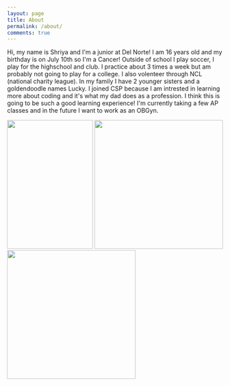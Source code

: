 ```yaml
---
layout: page
title: About
permalink: /about/
comments: true
---
```



Hi, my name is Shriya and I'm a junior at Del Norte! I am 16 years old and my birthday is on July 10th so I'm a Cancer! Outside of school I play soccer, I play for the highschool and club. I practice about 3 times a week but am probably not going to play for a college. I also volenteer through NCL (national charity league). In my family I have 2 younger sisters and a goldendoodle names Lucky. I joined CSP  because I am intrested in learning more about coding and it's what my dad does as a profession. I think this is going to be such a good learning experience! I'm currently taking a few AP classes and in the future I want to work as an OBGyn. 

<span>
<img src="{{site.baseurl}}/images/shriya and bella.jpeg" width = "200"  height = "300"/>
<img src="{{site.baseurl}}/images/friends.jpeg" width = "300" height = "300"/>
<img src="{{site.baseurl}}/images/family.jpeg" width = "300" height = "300"/>
</span>






<script src="https://utteranc.es/client.js"
        repo="shriyasshah/shriya2025"
        issue-term="title"
        label="blogpost-comment"
        theme="github-light"
        crossorigin="anonymous"
        async>
</script>